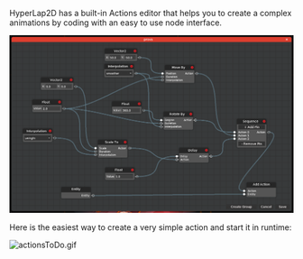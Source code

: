 HyperLap2D has a built-in Actions editor that helps you to create a complex animations by coding with an easy to use node interface.

![actions-node-editor.png](images/actions-node-editor.png)

Here is the easiest way to create a very simple action and start it in runtime:

![actionsToDo.gif](images/actionsToDo.gif)



